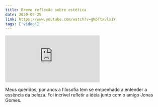 ```yaml
---
title: Breve reflexão sobre estética
date: 2020-05-25
link: https://www.youtube.com/watch?v=gK6Ttxvlx1Y
tags: ['video']
---
```


<Embed
  src="https://www.youtube.com/embed/gK6Ttxvlx1Y"
/>

Meus queridos, por anos a filosofia tem se empenhado a entender a essência da beleza.
Foi incrível refletir a idéia junto com o amigo Jonas Gomes.
